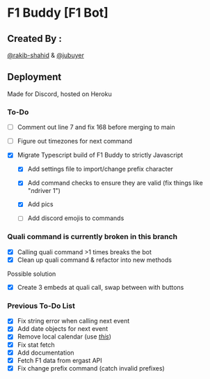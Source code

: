 # F1 Buddy [F1 Bot]

## Created By :
[@rakib-shahid](https://github.com/rakib-shahid) & [@jubuyer](https://github.com/jubuyer)

## Deployment
Made for Discord, hosted on Heroku

### To-Do
- [ ] Comment out line 7 and fix 168 before merging to main

- [ ] Figure out timezones for next command

- [x] Migrate Typescript build of F1 Buddy to strictly Javascript
    * [x] Add settings file to import/change prefix character
    * [x] Add command checks to ensure they are valid (fix things like "$n$driver 1")
    * [x] Add pics
    * [ ] Add discord emojis to commands


### Quali command is currently broken in this branch

- [x] Calling quali command >1 times breaks the bot
- [x] Clean up quali command & refactor into new methods

Possible solution

- [x] Create 3 embeds at quali call, swap between with buttons


### Previous To-Do List
- [x] Fix string error when calling next event
- [x] Add date objects for next event
- [x] Remove local calendar (use [*this*](https://www.formula1.com/calendar/Formula_1_Official_Calendar.ics))
- [x] Fix stat fetch
- [x] Add documentation
- [x] Fetch F1 data from ergast API
- [x] Fix change prefix command (catch invalid prefixes)

